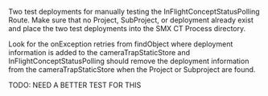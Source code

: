 Two test deployments for manually testing the InFlightConceptStatusPolling Route.
Make sure that no Project, SubProject, or deployment already exist and place the
two test deployments into the SMX CT Process directory.

Look for the onException retries from findObject where deployment information is
added to the cameraTrapStaticStore and InFlightConceptStatusPolling should remove the
deployment information from the cameraTrapStaticStore when the Project or Subproject
are found.

TODO: NEED A BETTER TEST FOR THIS